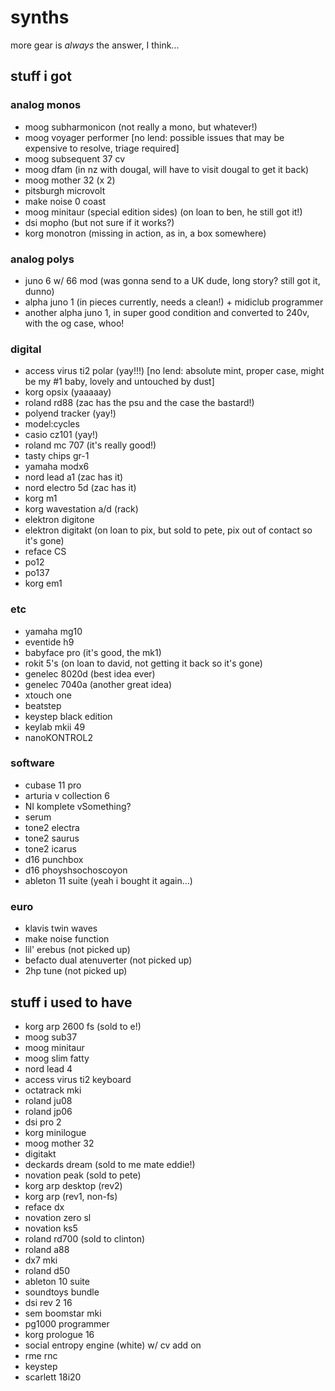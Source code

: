 # synths

more gear is _always_ the answer, I think...

## stuff i got

### analog monos

* moog subharmonicon (not really a mono, but whatever!)
* moog voyager performer [no lend: possible issues that may be expensive to resolve, triage required]
* moog subsequent 37 cv
* moog dfam (in nz with dougal, will have to visit dougal to get it back)
* moog mother 32 (x 2)
* pitsburgh microvolt
* make noise 0 coast
* moog minitaur (special edition sides) (on loan to ben, he still got it!)
* dsi mopho (but not sure if it works?)
* korg monotron (missing in action, as in, a box somewhere)

### analog polys

* juno 6 w/ 66 mod (was gonna send to a UK dude, long story? still got it, dunno)
* alpha juno 1 (in pieces currently, needs a clean!) + midiclub programmer
* another alpha juno 1, in super good condition and converted to 240v, with the og case, whoo!

### digital

* access virus ti2 polar (yay!!!) [no lend: absolute mint, proper case, might be my #1 baby, lovely and untouched by dust]
* korg opsix (yaaaaay)
* roland rd88 (zac has the psu and the case the bastard!)
* polyend tracker (yay!)
* model:cycles
* casio cz101 (yay!)
* roland mc 707 (it's really good!)
* tasty chips gr-1
* yamaha modx6 
* nord lead a1 (zac has it)
* nord electro 5d (zac has it)
* korg m1
* korg wavestation a/d (rack)
* elektron digitone
* elektron digitakt (on loan to pix, but sold to pete, pix out of contact so it's gone)
* reface CS
* po12
* po137
* korg em1

### etc

* yamaha mg10 
* eventide h9
* babyface pro (it's good, the mk1)
* rokit 5's (on loan to david, not getting it back so it's gone)
* genelec 8020d (best idea ever)
* genelec 7040a (another great idea)
* xtouch one
* beatstep 
* keystep black edition
* keylab mkii 49
* nanoKONTROL2

### software

* cubase 11 pro
* arturia v collection 6
* NI komplete vSomething?
* serum
* tone2 electra
* tone2 saurus
* tone2 icarus
* d16 punchbox
* d16 phoyshsochoscoyon
* ableton 11 suite (yeah i bought it again...)

### euro

* klavis twin waves
* make noise function
* lil' erebus (not picked up)
* befacto dual atenuverter (not picked up)
* 2hp tune (not picked up)

## stuff i used to have

* korg arp 2600 fs (sold to e!)
* moog sub37
* moog minitaur
* moog slim fatty
* nord lead 4
* access virus ti2 keyboard
* octatrack mki
* roland ju08
* roland jp06
* dsi pro 2
* korg minilogue
* moog mother 32
* digitakt
* deckards dream (sold to me mate eddie!)
* novation peak (sold to pete)
* korg arp desktop (rev2)
* korg arp (rev1, non-fs)
* reface dx
* novation zero sl
* novation ks5
* roland rd700 (sold to clinton)
* roland a88
* dx7 mki
* roland d50
* ableton 10 suite
* soundtoys bundle
* dsi rev 2 16
* sem boomstar mki
* pg1000 programmer
* korg prologue 16
* social entropy engine (white) w/ cv add on
* rme rnc
* keystep
* scarlett 18i20


